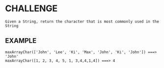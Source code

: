 # CHALLENGE

    Given a String, return the character that is most commonly used in the String

## EXAMPLE

    maxArrayChar(['John', 'Lee', 'Ki', 'Max', 'John', 'Ki', 'John']) ===> 'John'
    maxArrayChar([1, 2, 3, 4, 5, 1, 3,4,4,1,4]) ===> 4
